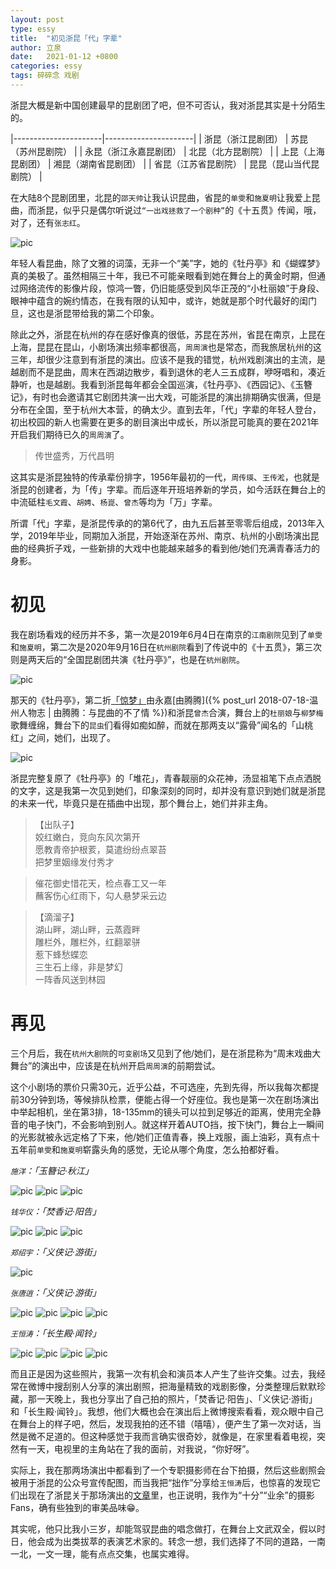 ```yaml
---
layout: post
type: essy
title:  "初见浙昆「代」字辈"
author: 立泉
date:   2021-01-12 +0800
categories: essy
tags: 碎碎念 戏剧
---
```


浙昆大概是新中国创建最早的昆剧团了吧，但不可否认，我对浙昆其实是十分陌生的。

>
|----------------------|----------------------|
| 浙昆（浙江昆剧团）     | 苏昆（苏州昆剧院）     |
| 永昆（浙江永嘉昆剧团） | 北昆（北方昆剧院）     |
| 上昆（上海昆剧团）     | 湘昆（湖南省昆剧团）   |
| 省昆（江苏省昆剧院）   | 昆昆（昆山当代昆剧院） |

在大陆8个昆剧团里，北昆的`邵天帅`让我认识昆曲，省昆的`单雯`和`施夏明`让我爱上昆曲，而浙昆，似乎只是偶尔听说过`“一出戏拯救了一个剧种”`的《十五贯》传闻，哦，对了，还有`张志红`。

<img class="materialboxed responsive-img" src="https://apqx.oss-cn-hangzhou.aliyuncs.com/blog/pic/kunqv_zhangzhihong.jpg" alt="pic">

年轻人看昆曲，除了文雅的词藻，无非一个“美”字，她的《牡丹亭》和《蝴蝶梦》真的美极了。虽然相隔三十年，我已不可能亲眼看到她在舞台上的黄金时期，但通过网络流传的影像片段，惊鸿一瞥，仍旧能感受到风华正茂的“小杜丽娘”于身段、眼神中蕴含的婉约情态，在我有限的认知中，或许，她就是那个时代最好的闺门旦，这也是浙昆带给我的第二个印象。

除此之外，浙昆在杭州的存在感好像真的很低，苏昆在苏州，省昆在南京，上昆在上海，昆昆在昆山，小剧场演出频率都很高，`周周演`也是常态，而我旅居杭州的这三年，却很少注意到有浙昆的演出。应该不是我的错觉，杭州戏剧演出的主流，是越剧而不是昆曲，周末在西湖边散步，看到退休的老人三五成群，咿呀唱和，凑近静听，也是越剧。我看到浙昆每年都会全国巡演，《牡丹亭》、《西园记》、《玉簪记》，有时也会邀请其它剧团共演一出大戏，可能浙昆的演出排期确实很满，但是分布在全国，至于杭州大本营，的确太少。直到去年，「代」字辈的年轻人登台，初出校园的新人也需要在更多的剧目演出中成长，所以浙昆可能真的要在2021年开启我们期待已久的`周周演`了。

> 传世盛秀，万代昌明

这其实是浙昆独特的传承辈份排字，1956年最初的一代，`周传瑛`、`王传淞`，也就是浙昆的创建者，为「传」字辈。而后逐年开班培养新的学员，如今活跃在舞台上的中流砥柱`毛文霞`、`胡娉`、`杨崑`、`曾杰`等均为「万」字辈。

所谓「代」字辈，是浙昆传承的的第6代了，由九五后甚至零零后组成，2013年入学，2019年毕业，同期加入浙昆，开始逐渐在苏州、南京、杭州的小剧场演出昆曲的经典折子戏，一些新排的大戏中也能越来越多的看到他/她们充满青春活力的身影。

# 初见

我在剧场看戏的经历并不多，第一次是2019年6月4日在南京的`江南剧院`见到了`单雯`和`施夏明`，第二次是2020年9月16日在`杭州剧院`看到了传说中的《十五贯》，第三次则是两天后的“全国昆剧团共演《牡丹亭》”，也是在`杭州剧院`。

<img class="materialboxed responsive-img" src="https://apqx.oss-cn-hangzhou.aliyuncs.com/blog/pic/kunqv_gongyanmudanting.jpg" alt="pic">

那天的《牡丹亭》，第二折[「惊梦」](https://www.bilibili.com/video/BV1bA411H7QH?share_source=copy_web)由永嘉[由腾腾]({% post_url 2018-07-18-温州人物志 | 由腾腾：与昆曲的不了情 %})和浙昆`曾杰`合演，舞台上的`杜丽娘`与`柳梦梅`歌舞缠绵，舞台下的`昆虫`们看得如痴如醉，而就在那两支以“露骨”闻名的「山桃红」之间，她们，出现了。

<img class="materialboxed responsive-img" src="https://apqx.oss-cn-hangzhou.aliyuncs.com/blog/pic/kunqv_zhekun_duihua.jpg" alt="pic">

浙昆完整复原了《牡丹亭》的「堆花」，青春靓丽的众花神，汤显祖笔下点点洒脱的文字，这是我第一次见到她们，印象深刻的同时，却并没有意识到她们就是浙昆的未来一代，毕竟只是在插曲中出现，那个舞台上，她们并非主角。

> 【出队子】  
姣红嫩白，竞向东风次第开  
愿教青帝护根荄，莫遣纷纷点翠苔  
把梦里姻缘发付秀才

> 催花御史惜花天，检点春工又一年  
蘸客伤心红雨下，勾人悬梦采云边  

> 【滴溜子】  
湖山畔，湖山畔，云蒸霞畔  
雕栏外，雕栏外，红翻翠骈  
惹下蜂愁蝶恋  
三生石上缘，非是梦幻  
一阵香风送到林园

# 再见

三个月后，我在`杭州大剧院`的`可变剧场`又见到了他/她们，是在浙昆称为“周末戏曲大舞台”的演出中，应该是在杭州开启`周周演`的前期尝试。

这个小剧场的票价只需30元，近乎公益，不可选座，先到先得，所以我每次都提前30分钟到场，等候排队检票，便能占得一个好座位。我也是第一次在剧场演出中举起相机，坐在第3排，18-135mm的镜头可以拉到足够近的距离，使用完全静音的电子快门，不会影响到别人。就这样开着AUTO挡，按下快门，舞台上一瞬间的光影就被永远定格了下来，他/她们正值青春，换上戏服，画上油彩，真有点十五年前`单雯`和`施夏明`崭露头角的感觉，无论从哪个角度，怎么拍都好看。

*`施洋`：「玉簪记·秋江」*

<img class="materialboxed responsive-img" src="https://apqx.oss-cn-hangzhou.aliyuncs.com/blog/pic/kunqv_zhekun_shiyang01.JPG" alt="pic">

<img class="materialboxed responsive-img" src="https://apqx.oss-cn-hangzhou.aliyuncs.com/blog/pic/kunqv_zhekun_shiyang02.JPG" alt="pic">

<img class="materialboxed responsive-img" src="https://apqx.oss-cn-hangzhou.aliyuncs.com/blog/pic/kunqv_zhekun_shiyang03.JPG" alt="pic">

*`钱华仪`：「焚香记·阳告」*

<img class="materialboxed responsive-img" src="https://apqx.oss-cn-hangzhou.aliyuncs.com/blog/pic/kunqv_zhekun_qianhuayi01.JPG" alt="pic">

<img class="materialboxed responsive-img" src="https://apqx.oss-cn-hangzhou.aliyuncs.com/blog/pic/kunqv_zhekun_qianhuayi02.JPG" alt="pic">

<img class="materialboxed responsive-img" src="https://apqx.oss-cn-hangzhou.aliyuncs.com/blog/pic/kunqv_zhekun_qianhuayi03.JPG" alt="pic">

*`郑绍宇`：「义侠记·游街」*

<img class="materialboxed responsive-img" src="https://apqx.oss-cn-hangzhou.aliyuncs.com/blog/pic/kunqv_zhekun_zhengshaoyu.JPG" alt="pic">

*`张唐逍`：「义侠记·游街」*

<img class="materialboxed responsive-img" src="https://apqx.oss-cn-hangzhou.aliyuncs.com/blog/pic/kunqv_zhekun_zhangtangxiao03.JPG" alt="pic">

<img class="materialboxed responsive-img" src="https://apqx.oss-cn-hangzhou.aliyuncs.com/blog/pic/kunqv_zhekun_zhangtangxiao02.JPG" alt="pic">

<img class="materialboxed responsive-img" src="https://apqx.oss-cn-hangzhou.aliyuncs.com/blog/pic/kunqv_zhekun_zhangtangxiao01.JPG" alt="pic">

<img class="materialboxed responsive-img" src="https://apqx.oss-cn-hangzhou.aliyuncs.com/blog/pic/kunqv_zhekun_zhangtangxiao04.JPG" alt="pic">

*`王恒涛`：「长生殿·闻铃」*

<img class="materialboxed responsive-img" src="https://apqx.oss-cn-hangzhou.aliyuncs.com/blog/pic/kunqv_zhekun_wanghengtao01.JPG" alt="pic">

<img class="materialboxed responsive-img" src="https://apqx.oss-cn-hangzhou.aliyuncs.com/blog/pic/kunqv_zhekun_wanghengtao03.JPG" alt="pic">

<img class="materialboxed responsive-img" src="https://apqx.oss-cn-hangzhou.aliyuncs.com/blog/pic/kunqv_zhekun_wanghengtao04.JPG" alt="pic">

<img class="materialboxed responsive-img" src="https://apqx.oss-cn-hangzhou.aliyuncs.com/blog/pic/kunqv_zhekun_wanghengtao02.JPG" alt="pic">

而且正是因为这些照片，我第一次有机会和演员本人产生了些许交集。过去，我经常在微博中搜刮别人分享的演出剧照，把海量精致的戏剧影像，分类整理后默默珍藏，那一天晚上，我也分享出了自己拍的照片，「焚香记·阳告」、「义侠记·游街」和「长生殿·闻铃」。我想，他们大概也会在演出后上微博搜索看看，观众眼中自己在舞台上的样子吧，然后，发现我拍的还不错（嘻嘻），便产生了第一次对话，当然是微不足道的。但这种感觉于我而言确实很奇妙，就像是，在家里看着电视，突然有一天，电视里的主角站在了我的面前，对我说，“你好呀”。

实际上，我在那两场演出中都看到了一个专职摄影师在台下拍摄，然后这些剧照会被用于浙昆的公众号宣传配图，而当我把“拙作”分享给`王恒涛`后，也惊喜的发现它们出现在了浙昆关于那场演出的[文章](https://mp.weixin.qq.com/s/9Aq-pkTr3rGiOPppD3-FxA?fbclid=IwAR0o3xTtVblf8wCHMd-boEiUabHwHBOFXr4g_kp0mgf3CczBRRcsvAvzdu0)里，也正说明，我作为“十分”“业余”的摄影Fans，确有些独到的审美品味😁。

其实呢，他只比我小三岁，却能驾驭昆曲的唱念做打，在舞台上文武双全，假以时日，他会成为出类拔萃的表演艺术家的。转念一想，我们选择了不同的道路，一南一北，一文一理，能有点点交集，也属实难得。